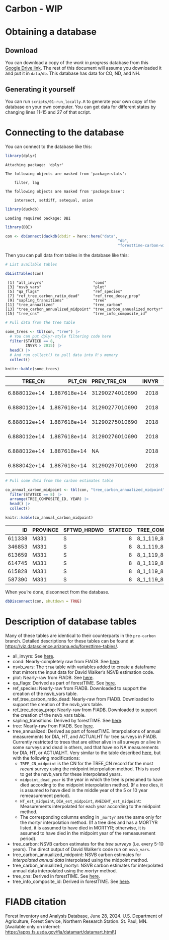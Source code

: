 # Carbon - WIP


# Obtaining a database

## Download

You can download a copy of the *work in progress* database from this
[Google Drive
link](https://drive.google.com/file/d/1Ndn63S4ZWDvttZMcXUj8Wx8ziqCCClIf/view?usp=sharing).
The rest of this document will assume you downloaded it and put it in
`data/db`. This database has data for CO, ND, and NH.

## Generating it yourself

You can run `scripts/01-run_locally.R` to generate your own copy of the
database on your own computer. You can get data for different states by
changing lines 11-15 and 27 of that script.

# Connecting to the database

You can connect to the database like this:

``` r
library(dplyr)
```


    Attaching package: 'dplyr'

    The following objects are masked from 'package:stats':

        filter, lag

    The following objects are masked from 'package:base':

        intersect, setdiff, setequal, union

``` r
library(duckdb)
```

    Loading required package: DBI

``` r
library(DBI)

con <- dbConnect(duckdb(dbdir = here::here("data",
                                                  "db",
                                                  "foresttime-carbon-wip.duckdb")))
```

Then you can pull data from tables in the database like this:

``` r
# List available tables

dbListTables(con)
```

     [1] "all_invyrs"                      "cond"                           
     [3] "nsvb_vars"                       "plot"                           
     [5] "qa_flags"                        "ref_species"                    
     [7] "ref_tree_carbon_ratio_dead"      "ref_tree_decay_prop"            
     [9] "sapling_transitions"             "tree"                           
    [11] "tree_annualized"                 "tree_carbon"                    
    [13] "tree_carbon_annualized_midpoint" "tree_carbon_annualized_mortyr"  
    [15] "tree_cns"                        "tree_info_composite_id"         

``` r
# Pull data from the tree table

some_trees <- tbl(con, "tree") |>
  # You can put dplyr-style filtering code here
  filter(STATECD == 8,
         INVYR > 2015) |>
  head() |>
  # And run collect() to pull data into R's memory
  collect()

knitr::kable(some_trees)
```

| TREE_CN | PLT_CN | PREV_TRE_CN | INVYR | STATECD | UNITCD | COUNTYCD | PLOT | SUBP | TREE | CONDID | PREVCOND | STATUSCD | SPCD | SPGRPCD | DIA | DIAHTCD | HT | HTCD | ACTUALHT | TREECLCD | CR | CCLCD | TREEGRCD | AGENTCD | CULL | DAMLOC1 | DAMTYP1 | DAMSEV1 | DAMLOC2 | DAMTYP2 | DAMSEV2 | DECAYCD | STOCKING | WDLDSTEM | VOLCFNET | VOLCFGRS | VOLCSNET | VOLCSGRS | VOLBFNET | VOLBFGRS | VOLCFSND | DIACHECK | MORTYR | SALVCD | UNCRCD | CPOSCD | CLIGHTCD | CVIGORCD | CDENCD | CDIEBKCD | TRANSCD | TREEHISTCD | BHAGE | TOTAGE | CULLDEAD | CULLFORM | CULLMSTOP | CULLBF | CULLCF | BFSND | CFSND | SAWHT | BOLEHT | FORMCL | HTCALC | HRDWD_CLUMP_CD | SITREE | CREATED_DATE | MODIFIED_DATE | MORTCD | HTDMP | ROUGHCULL | MIST_CL_CD | CULL_FLD | RECONCILECD | PREVDIA | P2A_GRM_FLG | TREECLCD_NERS | TREECLCD_SRS | TREECLCD_NCRS | TREECLCD_RMRS | STANDING_DEAD_CD | PREV_STATUS_CD | PREV_WDLDSTEM | TPA_UNADJ | DRYBIO_BOLE | DRYBIO_STUMP | DRYBIO_BG | CARBON_AG | CARBON_BG | CYCLE | SUBCYCLE | BORED_CD_PNWRS | DAMLOC1_PNWRS | DAMLOC2_PNWRS | DIACHECK_PNWRS | DMG_AGENT1_CD_PNWRS | DMG_AGENT2_CD_PNWRS | DMG_AGENT3_CD_PNWRS | MIST_CL_CD_PNWRS | SEVERITY1_CD_PNWRS | SEVERITY1A_CD_PNWRS | SEVERITY1B_CD_PNWRS | SEVERITY2_CD_PNWRS | SEVERITY2A_CD_PNWRS | SEVERITY2B_CD_PNWRS | SEVERITY3_CD_PNWRS | UNKNOWN_DAMTYP1_PNWRS | UNKNOWN_DAMTYP2_PNWRS | PREV_PNTN_SRS | DISEASE_SRS | DIEBACK_SEVERITY_SRS | DAMAGE_AGENT_CD1 | DAMAGE_AGENT_CD2 | DAMAGE_AGENT_CD3 | CENTROID_DIA | CENTROID_DIA_HT | CENTROID_DIA_HT_ACTUAL | UPPER_DIA | UPPER_DIA_HT | VOLCSSND | DRYBIO_SAWLOG | DAMAGE_AGENT_CD1_SRS | DAMAGE_AGENT_CD2_SRS | DAMAGE_AGENT_CD3_SRS | DRYBIO_AG | ACTUALHT_CALC | ACTUALHT_CALC_CD | CULL_BF_ROTTEN | CULL_BF_ROTTEN_CD | CULL_BF_ROUGH | CULL_BF_ROUGH_CD | PREVDIA_FLD | TREECLCD_31_NCRS | TREE_GRADE_NCRS | BOUGHS_AVAILABLE_NCRS | BOUGHS_HRVST_NCRS | TREECLCD_31_NERS | AGENTCD_NERS | BFSNDCD_NERS | AGECHKCD_RMRS | PREV_ACTUALHT_RMRS | PREV_AGECHKCD_RMRS | PREV_BHAGE_RMRS | PREV_HT_RMRS | PREV_TOTAGE_RMRS | PREV_TREECLCD_RMRS | RADAGECD_RMRS | RADGRW_RMRS | VOLBSGRS | VOLBSNET | SAPLING_FUSIFORM_SRS | EPIPHYTE_PNWRS | ROOT_HT_PNWRS | CAVITY_USE_PNWRS | CORE_LENGTH_PNWRS | CULTURALLY_KILLED_PNWRS | DIA_EST_PNWRS | GST_PNWRS | INC10YR_PNWRS | INC5YRHT_PNWRS | INC5YR_PNWRS | RING_COUNT_INNER_2INCHES_PNWRS | RING_COUNT_PNWRS | SNAG_DIS_CD_PNWRS | CONEPRESCD1 | CONEPRESCD2 | CONEPRESCD3 | MASTCD | VOLTSGRS | VOLTSGRS_BARK | VOLTSSND | VOLTSSND_BARK | VOLCFGRS_STUMP | VOLCFGRS_STUMP_BARK | VOLCFSND_STUMP | VOLCFSND_STUMP_BARK | VOLCFGRS_BARK | VOLCFGRS_TOP | VOLCFGRS_TOP_BARK | VOLCFSND_BARK | VOLCFSND_TOP | VOLCFSND_TOP_BARK | VOLCFNET_BARK | VOLCSGRS_BARK | VOLCSSND_BARK | VOLCSNET_BARK | DRYBIO_STEM | DRYBIO_STEM_BARK | DRYBIO_STUMP_BARK | DRYBIO_BOLE_BARK | DRYBIO_BRANCH | DRYBIO_FOLIAGE | DRYBIO_SAWLOG_BARK | PREV_ACTUALHT_FLD | PREV_HT_FLD | PLOT_COMPOSITE_ID | TREE_COMPOSITE_ID |
|---:|---:|:---|---:|---:|---:|---:|---:|---:|---:|---:|:---|---:|---:|---:|---:|---:|---:|---:|---:|---:|---:|---:|:---|---:|---:|:---|:---|:---|:---|:---|:---|:---|---:|---:|---:|---:|---:|---:|---:|---:|---:|---:|:---|---:|:---|:---|:---|:---|:---|:---|:---|:---|---:|---:|:---|:---|:---|:---|:---|:---|:---|:---|:---|:---|:---|:---|:---|:---|:---|:---|:---|:---|:---|:---|:---|:---|:---|:---|:---|:---|:---|---:|:---|:---|---:|---:|---:|---:|---:|---:|---:|---:|:---|:---|:---|:---|:---|:---|:---|:---|:---|:---|:---|:---|:---|:---|:---|:---|:---|:---|:---|:---|:---|:---|:---|:---|:---|:---|:---|:---|:---|:---|:---|:---|:---|---:|:---|:---|:---|:---|:---|:---|:---|:---|:---|:---|:---|:---|:---|:---|:---|:---|:---|:---|:---|:---|:---|:---|:---|:---|:---|:---|:---|:---|:---|:---|:---|:---|:---|:---|:---|:---|:---|:---|:---|:---|:---|:---|:---|---:|:---|---:|:---|:---|:---|:---|:---|:---|:---|:---|:---|:---|:---|:---|:---|:---|:---|:---|:---|---:|---:|:---|:---|:---|:---|:---|:---|:---|
| 6.888012e+14 | 1.887618e+14 | 31290274010690 | 2018 | 8 | 2 | 43 | 84371 | 3 | 31 | 1 | 1 | 1 | 814 | 48 | 1.2 | 2 | 4 | 1 | 4 | 3 | 60 | 3 | NA | NA | NA | NA | NA | NA | NA | NA | NA | NA | 1.0343 | 1 | NA | NA | NA | NA | NA | NA | NA | 0 | NA | NA | NA | NA | NA | NA | NA | NA | NA | NA | NA | NA | NA | NA | NA | NA | NA | NA | NA | NA | NA | NA | 4 | NA | NA | 2019-07-24 14:14:24 | 2024-08-29 11:48:28 | NA | NA | NA | 0 | NA | NA | 1.1 | NA | NA | NA | NA | 2 | NA | 1 | 1 | 74.965282 | NA | NA | 1.127712 | 0.460138 | 0.477022 | 3 | 7 | NA | NA | NA | NA | NA | NA | NA | NA | NA | NA | NA | NA | NA | NA | NA | NA | NA | NA | NA | NA | NA | NA | NA | NA | NA | NA | NA | NA | NA | NA | NA | NA | NA | 1.087796 | NA | NA | NA | NA | NA | NA | 1.1 | NA | NA | NA | NA | NA | NA | NA | NA | 4 | NA | NA | 4 | NA | 2 | 4 | NA | NA | NA | NA | NA | NA | NA | NA | NA | NA | NA | NA | NA | NA | NA | NA | NA | NA | NA | NA | NA | NA | NA | NA | NA | NA | NA | NA | NA | NA | NA | NA | NA | NA | NA | NA | NA | NA | NA | NA | NA | NA | NA | NA | 0.836576 | NA | 4 | 4 | 8_2_43_84371 | 8_2_43_84371_3_31 |
| 6.888012e+14 | 1.887618e+14 | 31290277010690 | 2018 | 8 | 2 | 43 | 84371 | 4 | 1 | 1 | 1 | 1 | 106 | 23 | 14.4 | 2 | 15 | 1 | 15 | 3 | 55 | 2 | NA | NA | 1 | NA | NA | NA | NA | NA | NA | NA | 8.4431 | 6 | NA | NA | NA | NA | NA | NA | NA | 2 | NA | NA | 63 | NA | NA | NA | NA | NA | NA | NA | NA | NA | 7 | NA | 0 | NA | NA | NA | NA | NA | NA | NA | 16 | NA | NA | 2019-07-24 14:14:24 | 2024-08-29 11:48:28 | NA | NA | NA | 0 | 1 | NA | 10.1 | NA | NA | NA | NA | 2 | NA | 1 | 7 | 6.018046 | NA | NA | 72.078269 | 142.397366 | 34.309256 | 3 | 7 | NA | NA | NA | NA | NA | NA | NA | NA | NA | NA | NA | NA | NA | NA | NA | NA | NA | NA | NA | NA | 41006 | 0 | NA | NA | NA | NA | NA | NA | NA | NA | NA | NA | NA | 299.154130 | NA | NA | NA | NA | NA | NA | 10.1 | NA | NA | NA | NA | NA | NA | NA | NA | 17 | NA | NA | 17 | NA | 2 | 0 | NA | NA | NA | NA | NA | NA | NA | NA | NA | NA | NA | NA | NA | NA | NA | NA | NA | NA | NA | NA | NA | 10.471606 | NA | 10.366890 | NA | NA | NA | NA | NA | NA | NA | NA | NA | NA | NA | NA | NA | NA | NA | NA | NA | NA | NA | NA | 29.041997 | NA | 17 | 17 | 8_2_43_84371 | 8_2_43_84371_4_1 |
| 6.888012e+14 | 1.887618e+14 | 31290275010690 | 2018 | 8 | 2 | 43 | 84371 | 3 | 32 | 1 | 1 | 1 | 814 | 48 | 1.7 | 2 | 6 | 1 | 6 | 3 | 55 | 3 | NA | NA | NA | NA | NA | NA | NA | NA | NA | NA | 1.9769 | 1 | NA | NA | NA | NA | NA | NA | NA | 0 | NA | NA | NA | NA | NA | NA | NA | NA | NA | NA | NA | NA | NA | NA | NA | NA | NA | NA | NA | NA | NA | NA | 6 | NA | NA | 2019-07-24 14:14:24 | 2024-08-29 11:48:28 | NA | NA | NA | 0 | NA | NA | 1.4 | NA | NA | NA | NA | 2 | NA | 1 | 1 | 74.965282 | NA | NA | 1.886233 | 1.150823 | 0.797877 | 3 | 7 | NA | NA | NA | NA | NA | NA | NA | NA | NA | NA | NA | NA | NA | NA | NA | NA | NA | NA | NA | NA | NA | NA | NA | NA | NA | NA | NA | NA | NA | NA | NA | NA | NA | 2.720621 | NA | NA | NA | NA | NA | NA | 1.4 | NA | NA | NA | NA | NA | NA | NA | NA | 5 | NA | NA | 5 | NA | 2 | 4 | NA | NA | NA | NA | NA | NA | NA | NA | NA | NA | NA | NA | NA | NA | NA | NA | NA | NA | NA | NA | NA | 0.000000 | NA | 0.000000 | NA | NA | NA | NA | NA | NA | NA | NA | NA | NA | NA | NA | NA | NA | NA | NA | NA | NA | NA | NA | 0.858256 | NA | 5 | 5 | 8_2_43_84371 | 8_2_43_84371_3_32 |
| 6.888012e+14 | 1.887618e+14 | 31290276010690 | 2018 | 8 | 2 | 43 | 84371 | 3 | 33 | 1 | 1 | 1 | 814 | 48 | 1.6 | 2 | 5 | 1 | 5 | 3 | 80 | 3 | NA | NA | NA | NA | NA | NA | NA | NA | NA | NA | 1.7661 | 1 | NA | NA | NA | NA | NA | NA | NA | 0 | NA | NA | NA | NA | NA | NA | NA | NA | NA | NA | NA | NA | NA | NA | NA | NA | NA | NA | NA | NA | NA | NA | 5 | NA | NA | 2019-07-24 14:14:24 | 2024-08-29 11:48:28 | NA | NA | NA | 0 | NA | NA | 1.2 | NA | NA | NA | NA | 2 | NA | 1 | 1 | 74.965282 | NA | NA | 1.721430 | 0.895653 | 0.728165 | 3 | 7 | NA | NA | NA | NA | NA | NA | NA | NA | NA | NA | NA | NA | NA | NA | NA | NA | NA | NA | NA | NA | NA | NA | NA | NA | NA | NA | NA | NA | NA | NA | NA | NA | NA | 2.117384 | NA | NA | NA | NA | NA | NA | 1.2 | NA | NA | NA | NA | NA | NA | NA | NA | 4 | NA | NA | 4 | NA | 2 | 4 | NA | NA | NA | NA | NA | NA | NA | NA | NA | NA | NA | NA | NA | NA | NA | NA | NA | NA | NA | NA | NA | 0.000000 | NA | 0.000000 | NA | NA | NA | NA | NA | NA | NA | NA | NA | NA | NA | NA | NA | NA | NA | NA | NA | NA | NA | NA | 0.842857 | NA | 4 | 4 | 8_2_43_84371 | 8_2_43_84371_3_33 |
| 6.888012e+14 | 1.887618e+14 | NA | 2018 | 8 | 2 | 43 | 84371 | 3 | 34 | 1 | 1 | 1 | 814 | 48 | 1.2 | 2 | 5 | 1 | 5 | 3 | 50 | 3 | NA | NA | NA | NA | NA | NA | NA | NA | NA | NA | 1.0343 | 1 | NA | NA | NA | NA | NA | NA | NA | 0 | NA | NA | NA | NA | NA | NA | NA | NA | NA | NA | NA | NA | NA | NA | NA | NA | NA | NA | NA | NA | NA | NA | 5 | NA | NA | 2019-07-24 14:14:24 | 2024-08-29 11:48:28 | NA | NA | NA | 0 | NA | 1 | NA | NA | NA | NA | NA | 2 | NA | NA | NA | 74.965282 | NA | NA | 1.127712 | 0.550686 | 0.477022 | 3 | 7 | NA | NA | NA | NA | NA | NA | NA | NA | NA | NA | NA | NA | NA | NA | NA | NA | NA | NA | NA | NA | NA | NA | NA | NA | NA | NA | NA | NA | NA | NA | NA | NA | NA | 1.301857 | NA | NA | NA | NA | NA | NA | NA | NA | NA | NA | NA | NA | NA | NA | NA | NA | NA | NA | NA | NA | NA | 0 | NA | NA | NA | NA | NA | NA | NA | NA | NA | NA | NA | NA | NA | NA | NA | NA | NA | NA | NA | NA | NA | NA | NA | NA | NA | NA | NA | NA | NA | NA | NA | NA | NA | NA | NA | NA | NA | NA | NA | NA | NA | NA | NA | NA | 0.836576 | NA | NA | NA | 8_2_43_84371 | 8_2_43_84371_3_34 |
| 6.888042e+14 | 1.887618e+14 | 31290297010690 | 2018 | 8 | 2 | 43 | 84560 | 1 | 4 | 1 | 1 | 2 | 108 | 21 | 7.7 | 1 | 45 | 1 | 45 | 3 | NA | NA | NA | 10 | 1 | NA | NA | NA | NA | NA | NA | 2 | NA | NA | 5.689644 | 5.747115 | NA | NA | NA | NA | 5.689644 | 0 | 2013 | NA | NA | NA | NA | NA | NA | NA | NA | NA | NA | NA | 98 | NA | 0 | NA | NA | NA | NA | NA | NA | NA | 46 | NA | NA | 2019-07-24 14:14:27 | 2024-08-29 11:48:28 | NA | 4.7 | NA | NA | 1 | NA | 8.0 | NA | NA | NA | NA | 5 | 1 | 1 | NA | 6.018046 | 143.2855 | 9.036866 | 43.319482 | 105.211610 | 21.833019 | 3 | 7 | NA | NA | NA | NA | NA | NA | NA | NA | NA | NA | NA | NA | NA | NA | NA | NA | NA | NA | NA | NA | NA | NA | NA | NA | NA | NA | NA | NA | NA | NA | NA | NA | NA | 208.753195 | NA | NA | NA | NA | NA | NA | 8.0 | NA | NA | NA | NA | NA | NA | NA | NA | 46 | NA | NA | 46 | NA | 1 | NA | NA | NA | NA | NA | NA | NA | NA | NA | NA | NA | NA | NA | NA | NA | NA | NA | NA | NA | NA | NA | NA | 6.569751 | 0.575756 | 6.504053 | 0.460605 | 0.362464 | 0.031765 | 0.35884 | 0.025412 | 0.503663 | 0.460171 | 0.040328 | 0.40293 | 0.455569 | 0.032263 | 0.322344 | NA | NA | NA | 163.795252 | 14.101517 | 0.778005 | 12.33579 | 30.856426 | 0.0 | NA | 46 | 46 | 8_2_43_84560 | 8_2_43_84560_1_4 |

``` r
# Pull some data from the carbon estimates table

co_annual_carbon_midpoint <- tbl(con, "tree_carbon_annualized_midpoint") |>
  filter(STATECD == 8) |>
  arrange(TREE_COMPOSITE_ID, YEAR) |>
  head() |>
  collect()

knitr::kable(co_annual_carbon_midpoint)
```

| ID | PROVINCE | SFTWD_HRDWD | STATECD | TREE_COMPOSITE_ID | TRE_CN | YEAR | midpoint_dead_year | HT | DIA | ACTUALHT | PLT_CN | STATUSCD | SPCD | TREECLCD | CULL | VOLCFGRS | DRYBIO_AG | CARBON_AG | STANDING_DEAD_CD | DECAYCD | CR | ACTUAL_HT | ECOSUBCD | STDORGCD | JENKINS_SPGRPCD | WDSG | CULL_DECAY_RATIO | DECAY_WD | DECAY_BK | DECAY_BR | C_FRAC | DIVISION | CRmn | BROKEN_TOP | SPCD_DIVISION | SPCD_NUMERIC | k | saw | DBH | THT | VTOTIB_GROSS | VTOTBK_GROSS | VTOTOB_GROSS | HT4 | VMERIB_GROSS | VMEROB_GROSS | VMERBK_GROSS | VSTPIB_GROSS | VSTPOB_GROSS | VSTPBK_GROSS | VTOPIB_GROSS | VTOPOB_GROSS | VTOPBK_GROSS | HTSAW | VSAWIB_GROSS | VSAWOB_GROSS | VSAWBK_GROSS | HT_RAT_ADJ | VTOTIB_PRESENT | VTOTBK_PRESENT | VTOTOB_PRESENT | VMERIB_PRESENT | VMERBK_PRESENT | VMEROB_PRESENT | VSAWIB_PRESENT | VSAWBK_PRESENT | VSAWOB_PRESENT | VSTPIB_PRESENT | VSTPBK_PRESENT | VSTPOB_PRESENT | VTOPIB_PRESENT | VTOPBK_PRESENT | VTOPOB_PRESENT | SND_WOOD_DECAY | VTOTIB_SOUND | VMERIB_SOUND | VSTPIB_SOUND | VTOPIB_SOUND | VSAWIB_SOUND | VTOTBK_SOUND | VSTPBK_SOUND | VMERBK_SOUND | VTOPBK_SOUND | VSAWBK_SOUND | VTOTOB_SOUND | VMEROB_SOUND | VSTPOB_SOUND | VTOPOB_SOUND | VSAWOB_SOUND | Total | Bark | Branch | FOLIAGE | Wood | CULL_REDUCTION | WOOD_REDUCTION | BARK_REDUCTION | CRprop_HT | broken_crn_prop | BRANCH_REDUCTION | FOLIAGE_REDUCTION | Wood_Reduced | Bark_Reduced | Branch_Reduced | Foliage_Reduced | AGB_Reduction_Factor | Total_Reduced | TotalC | Diff | WoodR | BarkR | BranchR | WoodAdd | BarkAdd | BranchAdd | WoodF | BarkF | BranchF | WDSGAdj | BKSGAdj | WMERIB | WMERBK | WMEROB | WSTPIB | WSTPBK | WSTPOB | WTOPIB | WTOPBK | WTOPOB | WSAWIB | WSAWBK | WSAWOB | WTOTIB | WTOTBK | WTOTOB | WTOTBCH | WMERBCH | BIOMASS | CARBON | AGB |
|---:|:---|:---|---:|:---|---:|---:|---:|---:|---:|---:|---:|---:|---:|---:|---:|---:|---:|---:|---:|---:|---:|---:|:---|---:|---:|---:|---:|---:|---:|---:|---:|:---|---:|:---|:---|---:|---:|---:|---:|---:|---:|---:|---:|---:|---:|---:|---:|---:|---:|---:|---:|---:|---:|---:|---:|---:|---:|---:|---:|---:|---:|---:|---:|---:|---:|---:|---:|---:|---:|---:|---:|---:|---:|---:|---:|---:|---:|---:|---:|---:|---:|---:|---:|---:|---:|---:|---:|---:|---:|---:|---:|---:|---:|---:|---:|---:|---:|---:|---:|---:|---:|---:|---:|---:|---:|---:|---:|---:|---:|---:|---:|---:|---:|---:|---:|---:|---:|---:|---:|---:|---:|---:|---:|---:|---:|---:|---:|---:|---:|---:|---:|---:|---:|---:|---:|---:|---:|---:|---:|---:|
| 611338 | M331 | S | 8 | 8_1_119_80086_1_1 | 3.167379e+13 | 2002 | NA | 38.0 | 5.20 | 38.0 | 3.167378e+13 | 1 | 122 | 2 | 0 | 1.384486 | 92.53076 | 47.46828 | 0 | 0 | 22 | 38 | M331In | 0 | 4 | 0.38 | 0.92 | 1 | 1 | 1 | 51.3 | M330 | 56.1 | FALSE | 122 M330 | 122 | 9 | 7 | 5.20 | 38.0 | 2.163509 | 0.8899628 | 3.053472 | 15.80282 | 1.384483 | 1.953993 | 0.5695095 | 0.1362120 | 0.1922430 | 0.0560310 | 0.6428133 | 0.9072355 | 0.2644223 | 5 | NA | NA | NA | 1 | 2.163509 | 0.8899628 | 3.053472 | 1.384483 | 0.5695095 | 1.953993 | NA | NA | NA | 0.1362120 | 0.0560310 | 0.1922430 | 0.6428133 | 0.2644223 | 0.9072355 | 1 | 2.163509 | 1.384483 | 0.1362120 | 0.6428133 | NA | 0.8899628 | 0.0560310 | 0.5695095 | 0.2644223 | NA | 3.053472 | 1.953993 | 0.1922430 | 0.9072355 | NA | 92.53076 | 15.72870 | 23.38646 | 7.338729 | 51.30112 | 1 | 1 | 1 | 0.22 | 1 | 1 | 1 | 51.30112 | 15.72870 | 23.38646 | 7.338729 | 1 | 92.53076 | 90.41627 | 2.114484 | 0.5673881 | 0.1739587 | 0.2586532 | 1.199733 | 0.3678329 | 0.5469180 | 52.50085 | 16.09653 | 23.93338 | 0.3888867 | 0.2898517 | 33.59661 | 10.30057 | 43.89718 | 3.305392 | 1.013419 | 4.318811 | 15.59885 | 4.782538 | 20.38139 | NA | NA | NA | 52.50085 | 16.09653 | 68.59738 | 23.93338 | 44.31476 | 92.53076 | 47.46828 | 99.86949 |
| 346853 | M331 | S | 8 | 8_1_119_80086_1_1 | 3.167379e+13 | 2003 | NA | 38.8 | 5.26 | 38.8 | 3.167378e+13 | 1 | 122 | 2 | 0 | 1.384486 | 92.53076 | 47.46828 | 0 | 0 | 22 | 38 | M331In | 0 | 4 | 0.38 | 0.92 | 1 | 1 | 1 | 51.3 | M330 | 56.1 | FALSE | 122 M330 | 122 | 9 | 7 | 5.26 | 38.8 | 2.255569 | 0.9250256 | 3.180595 | 16.51607 | 1.470880 | 2.074099 | 0.6032189 | 0.1392238 | 0.1963206 | 0.0570967 | 0.6454649 | 0.9101749 | 0.2647100 | 5 | NA | NA | NA | 1 | 2.255569 | 0.9250256 | 3.180595 | 1.470880 | 0.6032189 | 2.074099 | NA | NA | NA | 0.1392238 | 0.0570967 | 0.1963206 | 0.6454649 | 0.2647100 | 0.9101749 | 1 | 2.255569 | 1.470880 | 0.1392238 | 0.6454649 | NA | 0.9250256 | 0.0570967 | 0.6032189 | 0.2647100 | NA | 3.180595 | 2.074099 | 0.1963206 | 0.9101749 | NA | 95.88399 | 16.27295 | 23.84532 | 7.468633 | 53.48405 | 1 | 1 | 1 | 0.22 | 1 | 1 | 1 | 53.48405 | 16.27295 | 23.84532 | 7.468633 | 1 | 95.88399 | 93.60233 | 2.281660 | 0.5713966 | 0.1738520 | 0.2547514 | 1.303733 | 0.3966713 | 0.5812561 | 54.78779 | 16.66962 | 24.42658 | 0.3892629 | 0.2887935 | 35.72769 | 10.87044 | 46.59813 | 3.381748 | 1.028924 | 4.410672 | 15.67835 | 4.770263 | 20.44861 | NA | NA | NA | 54.78779 | 16.66962 | 71.45741 | 24.42658 | 44.87519 | 95.88399 | 49.18849 | 103.35262 |
| 613659 | M331 | S | 8 | 8_1_119_80086_1_1 | 3.167379e+13 | 2004 | NA | 39.6 | 5.32 | 39.6 | 3.167378e+13 | 1 | 122 | 2 | 0 | 1.384486 | 92.53076 | 47.46828 | 0 | 0 | 22 | 38 | M331In | 0 | 4 | 0.38 | 0.92 | 1 | 1 | 1 | 51.3 | M330 | 56.1 | FALSE | 122 M330 | 122 | 9 | 7 | 5.32 | 39.6 | 2.350046 | 0.9608770 | 3.310923 | 17.23518 | 1.559845 | 2.197627 | 0.6377827 | 0.1422681 | 0.2004380 | 0.0581700 | 0.6479337 | 0.9128581 | 0.2649244 | 5 | NA | NA | NA | 1 | 2.350046 | 0.9608770 | 3.310923 | 1.559845 | 0.6377827 | 2.197627 | NA | NA | NA | 0.1422681 | 0.0581700 | 0.2004380 | 0.6479337 | 0.2649244 | 0.9128581 | 1 | 2.350046 | 1.559845 | 0.1422681 | 0.6479337 | NA | 0.9608770 | 0.0581700 | 0.6377827 | 0.2649244 | NA | 3.310923 | 2.197627 | 0.2004380 | 0.9128581 | NA | 99.30822 | 16.82744 | 24.30967 | 7.600001 | 55.72430 | 1 | 1 | 1 | 0.22 | 1 | 1 | 1 | 55.72430 | 16.82744 | 24.30967 | 7.600001 | 1 | 99.30822 | 96.86141 | 2.446809 | 0.5752993 | 0.1737270 | 0.2509738 | 1.407648 | 0.4250767 | 0.6140849 | 57.13195 | 17.25252 | 24.92376 | 0.3895992 | 0.2877399 | 37.92136 | 11.45137 | 49.37273 | 3.458677 | 1.044440 | 4.503117 | 15.75191 | 4.756709 | 20.50862 | NA | NA | NA | 57.13195 | 17.25252 | 74.38446 | 24.92376 | 45.43237 | 99.30822 | 50.94512 | 106.90822 |
| 614745 | M331 | S | 8 | 8_1_119_80086_1_1 | 3.167379e+13 | 2005 | NA | 40.4 | 5.38 | 40.4 | 3.167378e+13 | 1 | 122 | 2 | 0 | 1.384486 | 92.53076 | 47.46828 | 0 | 0 | 22 | 38 | M331In | 0 | 4 | 0.38 | 0.92 | 1 | 1 | 1 | 51.3 | M330 | 56.1 | FALSE | 122 M330 | 122 | 9 | 7 | 5.38 | 40.4 | 2.446970 | 0.9975233 | 3.444493 | 17.95990 | 1.651399 | 2.324602 | 0.6732035 | 0.1453447 | 0.2045954 | 0.0592507 | 0.6502264 | 0.9152955 | 0.2650691 | 5 | NA | NA | NA | 1 | 2.446970 | 0.9975233 | 3.444493 | 1.651399 | 0.6732035 | 2.324602 | NA | NA | NA | 0.1453447 | 0.0592507 | 0.2045954 | 0.6502264 | 0.2650691 | 0.9152955 | 1 | 2.446970 | 1.651399 | 0.1453447 | 0.6502264 | NA | 0.9975233 | 0.0592507 | 0.6732035 | 0.2650691 | NA | 3.444493 | 2.324602 | 0.2045954 | 0.9152955 | NA | 102.80405 | 17.39221 | 24.77950 | 7.732820 | 58.02255 | 1 | 1 | 1 | 0.22 | 1 | 1 | 1 | 58.02255 | 17.39221 | 24.77950 | 7.732820 | 1 | 102.80405 | 100.19426 | 2.609793 | 0.5791005 | 0.1735849 | 0.2473145 | 1.511332 | 0.4530208 | 0.6454398 | 59.53388 | 17.84523 | 25.42494 | 0.3898980 | 0.2866914 | 40.17793 | 12.04330 | 52.22123 | 3.536182 | 1.059968 | 4.596150 | 15.81977 | 4.741964 | 20.56173 | NA | NA | NA | 59.53388 | 17.84523 | 77.37911 | 25.42494 | 45.98667 | 102.80405 | 52.73848 | 110.53687 |
| 615828 | M331 | S | 8 | 8_1_119_80086_1_1 | 3.167379e+13 | 2006 | NA | 41.2 | 5.44 | 41.2 | 3.167378e+13 | 1 | 122 | 2 | 0 | 1.384486 | 92.53076 | 47.46828 | 0 | 0 | 22 | 38 | M331In | 0 | 4 | 0.38 | 0.92 | 1 | 1 | 1 | 51.3 | M330 | 56.1 | FALSE | 122 M330 | 122 | 9 | 7 | 5.44 | 41.2 | 2.546368 | 1.0349707 | 3.581339 | 18.68991 | 1.745561 | 2.455043 | 0.7094826 | 0.1484536 | 0.2087925 | 0.0603389 | 0.6523542 | 0.9175034 | 0.2651492 | 5 | NA | NA | NA | 1 | 2.546368 | 1.0349707 | 3.581339 | 1.745561 | 0.7094826 | 2.455043 | NA | NA | NA | 0.1484536 | 0.0603389 | 0.2087925 | 0.6523542 | 0.2651492 | 0.9175034 | 1 | 2.546368 | 1.745561 | 0.1484536 | 0.6523542 | NA | 1.0349707 | 0.0603389 | 0.7094826 | 0.2651492 | NA | 3.581339 | 2.455043 | 0.2087925 | 0.9175034 | NA | 106.37206 | 17.96733 | 25.25477 | 7.867081 | 60.37949 | 1 | 1 | 1 | 0.22 | 1 | 1 | 1 | 60.37949 | 17.96733 | 25.25477 | 7.867081 | 1 | 106.37206 | 103.60159 | 2.770471 | 0.5828046 | 0.1734272 | 0.2437682 | 1.614643 | 0.4804750 | 0.6753527 | 61.99413 | 18.44781 | 25.93013 | 0.3901618 | 0.2856486 | 42.49759 | 12.64615 | 55.14374 | 3.614265 | 1.075509 | 4.689775 | 15.88228 | 4.726145 | 20.60842 | NA | NA | NA | 61.99413 | 18.44781 | 80.44194 | 25.93013 | 46.53855 | 106.37206 | 54.56887 | 114.23914 |
| 587390 | M331 | S | 8 | 8_1_119_80086_1_1 | 1.223463e+13 | 2007 | NA | 42.0 | 5.50 | 42.0 | 1.223461e+13 | 1 | 122 | 2 | 0 | 1.842348 | 110.01284 | 56.43659 | 0 | 0 | 30 | 42 | M331In | 0 | 4 | 0.38 | 0.92 | 1 | 1 | 1 | 51.3 | M330 | 56.1 | FALSE | 122 M330 | 122 | 9 | 7 | 5.50 | 42.0 | 2.648271 | 1.0732257 | 3.721497 | 19.42493 | 1.842349 | 2.588970 | 0.7466214 | 0.1515948 | 0.2130294 | 0.0614346 | 0.6543278 | 0.9194975 | 0.2651697 | 5 | NA | NA | NA | 1 | 2.648271 | 1.0732257 | 3.721497 | 1.842349 | 0.7466214 | 2.588970 | NA | NA | NA | 0.1515948 | 0.0614346 | 0.2130294 | 0.6543278 | 0.2651697 | 0.9194975 | 1 | 2.648271 | 1.842349 | 0.1515948 | 0.6543278 | NA | 1.0732257 | 0.0614346 | 0.7466214 | 0.2651697 | NA | 3.721497 | 2.588970 | 0.2130294 | 0.9194975 | NA | 110.01284 | 18.55286 | 25.73548 | 8.002773 | 62.79581 | 1 | 1 | 1 | 0.30 | 1 | 1 | 1 | 62.79581 | 18.55286 | 25.73548 | 8.002773 | 1 | 110.01284 | 107.08414 | 2.928699 | 0.5864156 | 0.1732549 | 0.2403295 | 1.717435 | 0.5074115 | 0.7038528 | 64.51325 | 19.06027 | 26.43933 | 0.3903928 | 0.2846121 | 44.88056 | 13.25984 | 58.14040 | 3.692927 | 1.091066 | 4.783993 | 15.93976 | 4.709359 | 20.64912 | NA | NA | NA | 64.51325 | 19.06027 | 83.57351 | 26.43933 | 47.08845 | 110.01284 | 56.43659 | 118.01562 |

When you’re done, disconnect from the database.

``` r
dbDisconnect(con, shutdown = TRUE)
```

# Description of database tables

Many of these tables are identical to their counterparts in the
`pre-carbon` branch. Detailed descriptions for these tables can be found
at https://viz.datascience.arizona.edu/foresttime-tables/.

- all_invyrs: See
  [here](https://viz.datascience.arizona.edu/foresttime-tables/table_descriptions.html#all_invyrs-table).
- cond: Nearly-completely raw from FIADB. See
  [here](https://viz.datascience.arizona.edu/foresttime-tables/table_descriptions.html#cond-table).
- nsvb_vars: The `tree` table with variables added to create a dataframe
  that mirrors the input data for David Walker’s NSVB estimation code.
- plot: Nearly-raw from FIADB. See
  [here](https://viz.datascience.arizona.edu/foresttime-tables/table_descriptions.html#plot-table).
- qa_flags: Derived as part of forestTIME. See
  [here](https://viz.datascience.arizona.edu/foresttime-tables/table_descriptions.html#qa_flags-table).
- ref_species: Nearly-raw from FIADB. Downloaded to support the creation
  of the nsvb_vars table.
- ref_tree_carbon_ratio_dead: Nearly-raw from FIADB. Downloaded to
  support the creation of the nsvb_vars table.
- ref_tree_decay_prop: Nearly-raw from FIADB. Downloaded to support the
  creation of the nsvb_vars table.
- sapling_transitions: Derived by forestTIME. See
  [here](https://viz.datascience.arizona.edu/foresttime-tables/table_descriptions.html#sapling_transitions-table).
- tree: Nearly-raw from FIADB. See
  [here](https://viz.datascience.arizona.edu/foresttime-tables/table_descriptions.html#tree-table).
- tree_annualized: Derived as part of forestTIME. Interpolations of
  annual measurements for DIA, HT, and ACTUALHT for tree surveys in
  FIADB. Currently restricted to trees that are either alive in all
  surveys or alive in some surveys and dead in others, and that have no
  NA measurements for DIA, HT, or ACTUALHT. Very similar to the table
  described
  [here](https://viz.datascience.arizona.edu/foresttime-tables/table_descriptions.html#tree_annualized-table),
  but with the following modifications:
  - `TREE_CN_midpoint` is the CN for the TREE_CN record for the most
    *recent* survey using the midpoint interpolation method. This is
    used to get the nsvb_vars for these interpolated years.
  - `midpoint_dead_year` is the year in which the tree is presumed to
    have died according to the midpoint interpolation method. (If a tree
    dies, it is assumed to have died in the middle year of the 5 or 10
    year remeasurement period).
  - `HT_est_midpoint`, `DIA_est_midpoint`, `AHEIGHT_est_midpoint`:
    Measurements interpolated for each year according to the midpoint
    method.
  - The corresponding columns ending in `_mortyr` are the same only for
    the mortyr interpolation method. (If a tree dies and has a MORTYR
    listed, it is assumed to have died in MORTYR; otherwise, it is
    assumed to have died in the midpoint year of the remeasurement
    period).
- tree_carbon: NSVB carbon estimates for the *tree surveys* (i.e. every
  5-10 years). The direct output of David Walker’s code run on
  `nsvb_vars`.
- tree_carbon_annualized_midpoint: NSVB carbon estimates for
  *interpolated annual data* interpolated using the midpoint method.
- tree_carbon_annualized_mortyr: NSVB carbon estimates for interpolated
  annual data interpolated using the *mortyr* method.
- tree_cns: Derived in forestTIME. See
  [here](https://viz.datascience.arizona.edu/foresttime-tables/table_descriptions.html#tree_cns-table).
- tree_info_composite_id: Derived in forestTIME. See
  [here](https://viz.datascience.arizona.edu/foresttime-tables/table_descriptions.html#tree_info_composite_id-table).

# FIADB citation

Forest Inventory and Analysis Database, June 28, 2024. U.S. Department
of Agriculture, Forest Service, Northern Research Station. St. Paul, MN.
\[Available only on internet:
https://apps.fs.usda.gov/fia/datamart/datamart.html\]
